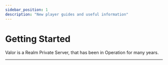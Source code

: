 ```yaml
---
sidebar_position: 1
description: "New player guides and useful information"
---
```

# Getting Started

Valor is a Realm Private Server, that has been in Operation for many years.

***
